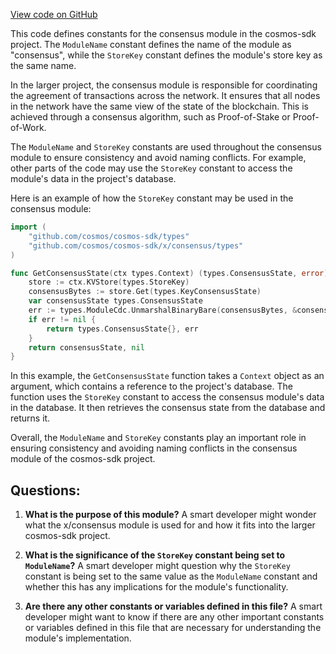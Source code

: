 [View code on GitHub](https://github.com/cosmos/cosmos-sdk.git/x/consensus/types/keys.go)

This code defines constants for the consensus module in the cosmos-sdk project. The `ModuleName` constant defines the name of the module as "consensus", while the `StoreKey` constant defines the module's store key as the same name. 

In the larger project, the consensus module is responsible for coordinating the agreement of transactions across the network. It ensures that all nodes in the network have the same view of the state of the blockchain. This is achieved through a consensus algorithm, such as Proof-of-Stake or Proof-of-Work. 

The `ModuleName` and `StoreKey` constants are used throughout the consensus module to ensure consistency and avoid naming conflicts. For example, other parts of the code may use the `StoreKey` constant to access the module's data in the project's database. 

Here is an example of how the `StoreKey` constant may be used in the consensus module:

```go
import (
    "github.com/cosmos/cosmos-sdk/types"
    "github.com/cosmos/cosmos-sdk/x/consensus/types"
)

func GetConsensusState(ctx types.Context) (types.ConsensusState, error) {
    store := ctx.KVStore(types.StoreKey)
    consensusBytes := store.Get(types.KeyConsensusState)
    var consensusState types.ConsensusState
    err := types.ModuleCdc.UnmarshalBinaryBare(consensusBytes, &consensusState)
    if err != nil {
        return types.ConsensusState{}, err
    }
    return consensusState, nil
}
```

In this example, the `GetConsensusState` function takes a `Context` object as an argument, which contains a reference to the project's database. The function uses the `StoreKey` constant to access the consensus module's data in the database. It then retrieves the consensus state from the database and returns it. 

Overall, the `ModuleName` and `StoreKey` constants play an important role in ensuring consistency and avoiding naming conflicts in the consensus module of the cosmos-sdk project.
## Questions: 
 1. **What is the purpose of this module?** 
A smart developer might wonder what the x/consensus module is used for and how it fits into the larger cosmos-sdk project.

2. **What is the significance of the `StoreKey` constant being set to `ModuleName`?** 
A smart developer might question why the `StoreKey` constant is being set to the same value as the `ModuleName` constant and whether this has any implications for the module's functionality.

3. **Are there any other constants or variables defined in this file?** 
A smart developer might want to know if there are any other important constants or variables defined in this file that are necessary for understanding the module's implementation.